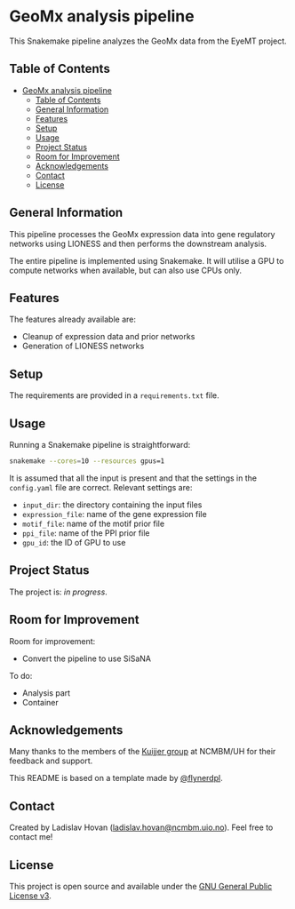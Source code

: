 # GeoMx analysis pipeline
This Snakemake pipeline analyzes the GeoMx data from the EyeMT project.


## Table of Contents
- [GeoMx analysis pipeline](#geomx-analysis-pipeline)
  - [Table of Contents](#table-of-contents)
  - [General Information](#general-information)
  - [Features](#features)
  - [Setup](#setup)
  - [Usage](#usage)
  - [Project Status](#project-status)
  - [Room for Improvement](#room-for-improvement)
  - [Acknowledgements](#acknowledgements)
  - [Contact](#contact)
  - [License](#license)


## General Information
This pipeline processes the GeoMx expression data into gene regulatory
networks using LIONESS and then performs the downstream analysis.

The entire pipeline is implemented using Snakemake.
It will utilise a GPU to compute networks when available, but can also
use CPUs only.


## Features
The features already available are:
- Cleanup of expression data and prior networks
- Generation of LIONESS networks


## Setup
The requirements are provided in a `requirements.txt` file.


## Usage
Running a Snakemake pipeline is straightforward:

``` bash
snakemake --cores=10 --resources gpus=1
```

It is assumed that all the input is present and that the settings in the
`config.yaml` file are correct.
Relevant settings are:
- `input_dir`: the directory containing the input files
- `expression_file`: name of the gene expression file
- `motif_file`: name of the motif prior file
- `ppi_file`: name of the PPI prior file
- `gpu_id`: the ID of GPU to use


## Project Status
The project is: _in progress_.


## Room for Improvement
Room for improvement:
- Convert the pipeline to use SiSaNA

To do:
- Analysis part
- Container


## Acknowledgements
Many thanks to the members of the 
[Kuijjer group](https://www.kuijjerlab.org/) 
at NCMBM/UH for their feedback and support.

This README is based on a template made by 
[@flynerdpl](https://www.flynerd.pl/).


## Contact
Created by Ladislav Hovan (ladislav.hovan@ncmbm.uio.no).
Feel free to contact me!


## License
This project is open source and available under the 
[GNU General Public License v3](LICENSE).
